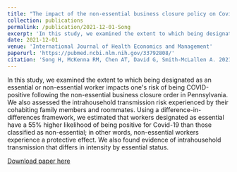 ```yaml
---
title: "The impact of the non-essential business closure policy on Covid-19 infection rates"
collection: publications
permalink: /publication/2021-12-01-Song
excerpt: 'In this study, we examined the extent to which being designated as an essential or non-essential worker impacts one's risk of being COVID-positive following the non-essential business closure order in Pennsylvania. We also assessed the intrahousehold transmission risk experienced by their cohabiting family members and roommates. Using a difference-in-differences framework, we estimated that workers designated as essential have a 55% higher likelihood of being positive for Covid-19 than those classified as non-essential; in other words, non-essential workers experience a protective effect. We also found evidence of intrahousehold transmission that differs in intensity by essential status.'
date: 2021-12-01
venue: 'International Journal of Health Economics and Management'
paperurl: 'https://pubmed.ncbi.nlm.nih.gov/33792808/'
citation: 'Song H, McKenna RM, Chen AT, David G, Smith-McLallen A. 2021. The Impact of the non-essential business closure policy on Covid-19 infection rates. <i>Int J Health Econ Manag</i>. 21(4):387-426.'
---
```

In this study, we examined the extent to which being designated as an essential or non-essential worker impacts one's risk of being COVID-positive following the non-essential business closure order in Pennsylvania. We also assessed the intrahousehold transmission risk experienced by their cohabiting family members and roommates. Using a difference-in-differences framework, we estimated that workers designated as essential have a 55% higher likelihood of being positive for Covid-19 than those classified as non-essential; in other words, non-essential workers experience a protective effect. We also found evidence of intrahousehold transmission that differs in intensity by essential status.

[Download paper here](http://angela-t-chen.github.io/files/2021_Song_nonessential_business_closure_COVID-19.pdf)
